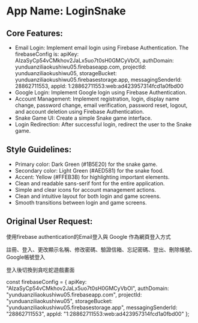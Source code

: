 # **App Name**: LoginSnake

## Core Features:

- Email Login: Implement email login using Firebase Authentication. The firebaseConfig is: apiKey: AIzaSyCp54vCMkhov2JaLx5uo7t0sH0GMCyVbOI, authDomain: yunduanziliaokushiwu05.firebaseapp.com, projectId: yunduanziliaokushiwu05, storageBucket: yunduanziliaokushiwu05.firebasestorage.app, messagingSenderId: 28862711553, appId: 1:28862711553:web:ad423957314fcd1a0fbd00
- Google Login: Implement Google login using Firebase Authentication.
- Account Management: Implement registration, login, display name change, password change, email verification, password reset, logout, and account deletion using Firebase Authentication.
- Snake Game UI: Create a simple Snake game interface.
- Login Redirection: After successful login, redirect the user to the Snake game.

## Style Guidelines:

- Primary color: Dark Green (#1B5E20) for the snake game.
- Secondary color: Light Green (#AED581) for the snake food.
- Accent: Yellow (#FFEB3B) for highlighting important elements.
- Clean and readable sans-serif font for the entire application.
- Simple and clear icons for account management actions.
- Clean and intuitive layout for both login and game screens.
- Smooth transitions between login and game screens.

## Original User Request:
使用firebase authentication的Email登入與 Google 作為網頁登入方式

註冊、登入、更改顯示名稱、修改密碼、驗證信箱、忘記密碼、登出、刪除帳號、Google帳號登入

登入後切換到貪吃蛇遊戲畫面

const firebaseConfig = {
  apiKey: "AIzaSyCp54vCMkhov2JaLx5uo7t0sH0GMCyVbOI",
  authDomain: "yunduanziliaokushiwu05.firebaseapp.com",
  projectId: "yunduanziliaokushiwu05",
  storageBucket: "yunduanziliaokushiwu05.firebasestorage.app",
  messagingSenderId: "28862711553",
  appId: "1:28862711553:web:ad423957314fcd1a0fbd00"
};
  
